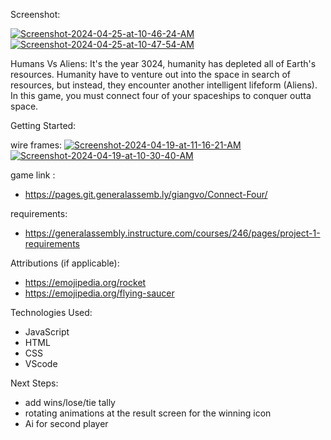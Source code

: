Screenshot: 

<a href="https://ibb.co/d64z8fZ"><img src="https://i.ibb.co/K7x3T5n/Screenshot-2024-04-25-at-10-46-24-AM.png" alt="Screenshot-2024-04-25-at-10-46-24-AM" border="0"></a><a href="https://ibb.co/qmW27g0"><img src="https://i.ibb.co/0YFzm9B/Screenshot-2024-04-25-at-10-47-54-AM.png" alt="Screenshot-2024-04-25-at-10-47-54-AM" border="0"></a>



Humans Vs Aliens:
    It's the year 3024, humanity has depleted  all of Earth's resources. Humanity have to venture out into the space in search of resources, but instead, they encounter another intelligent lifeform (Aliens). In this game, you must connect four of your spaceships to conquer outta space.
 
Getting Started: 

wire frames: 
<a href="https://ibb.co/gz2xqb5"><img src="https://i.ibb.co/yW9rvmw/Screenshot-2024-04-19-at-11-16-21-AM.png" alt="Screenshot-2024-04-19-at-11-16-21-AM" border="0"></a>
<a href="https://ibb.co/m4WqKjQ"><img src="https://i.ibb.co/bX9BV0p/Screenshot-2024-04-19-at-10-30-40-AM.png" alt="Screenshot-2024-04-19-at-10-30-40-AM" border="0"></a>

game link :  
- https://pages.git.generalassemb.ly/giangvo/Connect-Four/

requirements: 
- https://generalassembly.instructure.com/courses/246/pages/project-1-requirements


Attributions (if applicable):   
- https://emojipedia.org/rocket 
- https://emojipedia.org/flying-saucer


Technologies Used:  
- JavaScript
- HTML
- CSS 
- VScode

Next Steps: 
- add wins/lose/tie tally
- rotating animations at the result screen for the winning icon
- Ai for second player
